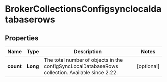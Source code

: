 
# BrokerCollectionsConfigsynclocaldatabaserows

## Properties
Name | Type | Description | Notes
------------ | ------------- | ------------- | -------------
**count** | **Long** | The total number of objects in the configSyncLocalDatabaseRows collection. Available since 2.22. |  [optional]



